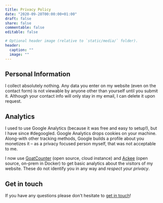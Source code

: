 ```yaml
---
title: Privacy Policy
date: "2020-09-28T00:00:00+01:00"
draft: false
share: false
commentable: false
editable: false

# Optional header image (relative to `static/media/` folder).
header:
  caption: ""
  image: ""
---
```


## Personal Information

I collect absolutely nothing. Any data you enter on my website (even on the contact form) is not viewable by anyone other than yourself until you submit it. Although your contact info will only stay in my email, I can delete it upon request.

## Analytics

I used to use Google Analytics (because it was free and easy to setup!), but I have since #degoogled. Google Analytics drops cookies on your machine. Along-with other tracking methods, Google builds a profile about you monetizes it – as a privacy focused person myself, that was not acceptable to me.

I now use [GoatCounter](https://www.goatcounter.com) (open source, cloud instance) and [Ackee](https://github.com/electerious/Ackee) (open source, on-prem in Docker) to get basic analytics about the visitors of my website. These do not identify you in any way and _respect your privacy_.

## Get in touch

If you have any questions please don't hesitate to [get in touch](https://siddhantkhera.ca/#contact)!
